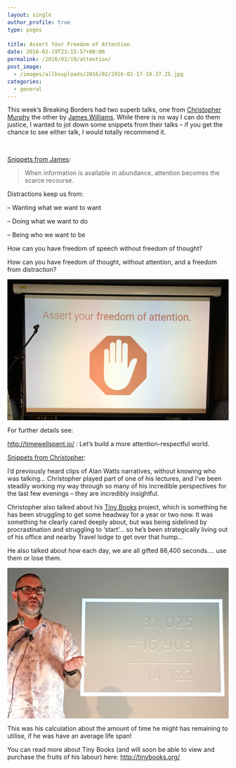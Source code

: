 ```yaml
---
layout: single
author_profile: true
type: pages

title: Assert Your Freedom of Attention
date: 2016-02-19T23:15:57+00:00
permalink: /2016/02/19/attention/
post_image:
  - /images/allbsuploads/2016/02/2016-02-17-19.37.25.jpg
categories:
  - general
---
```

This week’s Breaking Borders had two superb talks, one from <a title="Christopher Murphy - Twitter" href="https://twitter.com/fehler" target="_blank">Christopher Murphy</a> the other by <a title="James Williams" href="http://williams.nu/" target="_blank">James Williams</a>. While there is no way I can do them justice, I wanted to jot down some snippets from their talks &#8211; if you get the chance to see either talk, I would totally recommend it.

&nbsp;

<u>Snippets from James</u>:

> When information is available in abundance, attention becomes the scarce recourse.

Distractions keep us from:

&#8211; Wanting what we want to want

&#8211; Doing what we want to do

&#8211; Being who we want to be

How can you have freedom of speech without freedom of thought?

How can you have freedom of thought, without attention, and a freedom from distraction?

<img class="aligncenter" src="/images/allbsuploads/2016/02/1455922373_thumb.jpeg" alt="" align="middle" />

For further details see:

<a href="http://timewellspent.io/" target="_blank">http://timewellspent.io/</a> : Let’s build a more attention-respectful world.

<u>Snippets from Christopher</u>:

I’d previously heard clips of Alan Watts narratives, without knowing who was talking… Christopher played part of one of his lectures, and I’ve been steadily working my way through so many of his incredible perspectives for the last few evenings &#8211; they are incredibly insightful.

<div style="clear: both; text-align: center;">
  <p>
    <span class='embed-youtube' style='text-align:center; display: block;'></span>
  </p>
</div>

Christopher also talked about his <a title="Tiny Books" href="http://tinybooks.org/" target="_blank">Tiny Books</a> project, which is something he has been struggling to get some headway for a year or two now. It was something he clearly cared deeply about, but was being sidelined by procrastination and struggling to ‘start’… so he’s been strategically living out of his office and nearby Travel lodge to get over that hump…

He also talked about how each day, we are all gifted 86,400 seconds…. use them or lose them.

<img class="aligncenter" src="/images/allbsuploads/2016/02/1455922197_thumb.jpeg" alt="" align="middle" />

This was his calculation about the amount of time he might has remaining to utilise, if he was have an average life span!

You can read more about Tiny Books (and will soon be able to view and purchase the fruits of his labour) here: <a href="http://tinybooks.org/" target="_blank">http://tinybooks.org/</a>

&nbsp;
